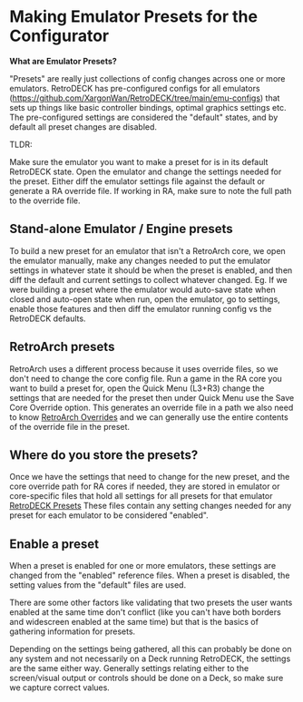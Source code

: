 # Making Emulator Presets for the Configurator

**What are Emulator Presets?**


"Presets" are really just collections of config changes across one or more emulators. RetroDECK has pre-configured configs for all emulators (https://github.com/XargonWan/RetroDECK/tree/main/emu-configs) that sets up things like basic controller bindings, optimal graphics settings etc. The pre-configured settings are considered the "default" states, and by default all preset changes are disabled.


TLDR:

Make sure the emulator you want to make a preset for is in its default RetroDECK state. Open the emulator and change the settings needed for the preset. Either diff the emulator settings file against the default or generate a RA override file. If working in RA, make sure to note the full path to the override file.

## Stand-alone Emulator / Engine presets

To build a new preset for an emulator that isn't a RetroArch core, we open the emulator manually, make any changes needed to put the emulator settings in whatever state it should be when the preset is enabled, and then diff the default and current settings to collect whatever changed. Eg. If we were building a preset where the emulator would auto-save state when closed and auto-open state when run, open the emulator, go to settings, enable those features and then diff the emulator running config vs the RetroDECK defaults.

## RetroArch presets

RetroArch uses a different process because it uses override files, so we don't need to change the core config file. Run a game in the RA core you want to build a preset for, open the Quick Menu (L3+R3) change the settings that are needed for the preset then under Quick Menu use the Save Core Override option. This generates an override file in a path we also need to know [RetroArch Overrides](https://docs.libretro.com/guides/overrides/) and we can generally use the entire contents of the override file in the preset.

## Where do you store the presets?

Once we have the settings that need to change for the new preset, and the core override path for RA cores if needed, they are stored in emulator or core-specific files that hold all settings for all presets for that emulator [RetroDECK Presets](https://github.com/XargonWan/RetroDECK/tree/main/emu-configs%2Fdefaults%2Fretrodeck%2Fpresets) These files contain any setting changes needed for any preset for each emulator to be considered "enabled".

## Enable a preset

When a preset is enabled for one or more emulators, these settings are changed from the "enabled" reference files. When a preset is disabled, the setting values from the "default" files are used.

There are some other factors like validating that two presets the user wants enabled at the same time don't conflict (like you can't have both borders and widescreen enabled at the same time) but that is the basics of gathering information for presets.

Depending on the settings being gathered, all this can probably be done on any system and not necessarily on a Deck running RetroDECK, the settings are the same either way. Generally settings relating either to the screen/visual output or controls should be done on a Deck, so make sure we capture correct values.


